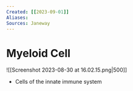 ```yaml
---
Created: [[2023-09-01]]
Aliases: 
Sources: Janeway
---
```

# Myeloid Cell
![[Screenshot 2023-08-30 at 16.02.15.png|500]]
- Cells of the innate immune system
